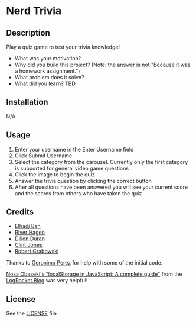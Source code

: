 # Nerd Trivia

## Description
Play a quiz game to test your trivia knowledge!

- What was your motivation?
- Why did you build this project? (Note: the answer is not "Because it was a homework assignment.")
- What problem does it solve?
- What did you learn? TBD

## Installation

N/A

## Usage

1. Enter your username in the Enter Username field
1. Click Submit Username
1. Select the category from the carousel. Currently only the first category is supported for general video game questions
1. Click the image to begin the quiz
1. Answer the trivia question by clicking the correct button
1. After all questions have been answered you will see your current score and the scores from others who have taken the quiz

## Credits

* [Elhadj Bah](https://github.com/Elhadj-Bah)
* [River Hagen](https://github.com/RiverH117)
* [Dillon Duran](https://github.com/DillonDuran)
* [Clint Jones](https://github.com/clintsrc)
* [Robert Grabowski](ttps://github.com/RGrabowski92)

Thanks to [Geronimo Perez](mailto:gperez@instructors.2u.com) for help with some of the initial code.

[Nosa Obaseki's "localStorage in JavaScript: A complete guide"](https://blog.logrocket.com/localstorage-javascript-complete-guide/) from the [LogRocket Blog](https://blog.logrocket.com/) was very helpful!

## License

See the [LICENSE](LICENSE) file
